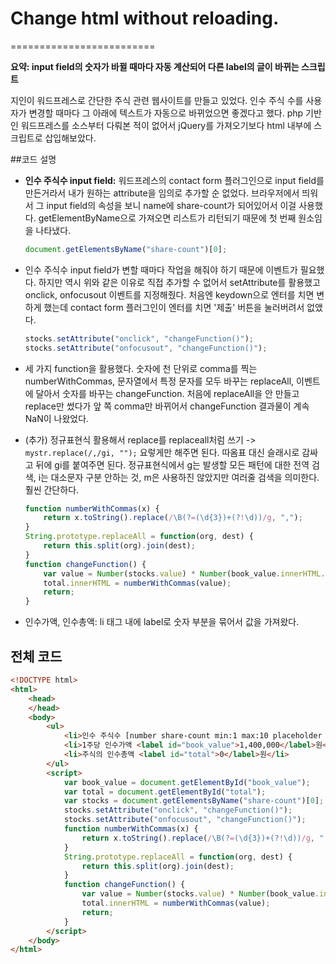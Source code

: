 # Change html without reloading.

=========================

**요약: input field의 숫자가 바뀔 때마다 자동 계산되어 다른 label의 글이 바뀌는 스크립트**

지인이 워드프레스로 간단한 주식 관련 웹사이트를 만들고 있었다. 인수 주식 수를 사용자가 변경할 때마다 그 아래에 텍스트가 자동으로 바뀌었으면 좋겠다고 했다. php 기반인 워드프레스를 소스부터 다뤄본 적이 없어서 jQuery를 가져오기보다 html 내부에 스크립트로 삽입해보았다.

##코드 설명

- **인수 주식수 input field:** 워드프레스의 contact form 플러그인으로 input field를 만든거라서 내가 원하는 attribute을 임의로 추가할 순 없었다. 브라우저에서 띄워서 그 input field의 속성을 보니 name에 share-count가 되어있어서 이걸 사용했다. getElementByName으로 가져오면 리스트가 리턴되기 때문에 첫 번째 원소임을 나타냈다.

    ```js
    document.getElementsByName("share-count")[0];
    ```

- 인수 주식수 input field가 변할 때마다 작업을 해줘야 하기 때문에 이벤트가 필요했다. 하지만 역시 위와 같은 이유로 직접 추가할 수 없어서 setAttribute를 활용했고 onclick, onfocusout 이벤트를 지정해줬다. 처음엔 keydown으로 엔터를 치면 변하게 했는데 contact form 플러그인이 엔터를 치면 '제출' 버튼을 눌러버려서 없앴다.

    ```js
    stocks.setAttribute("onclick", "changeFunction()");
    stocks.setAttribute("onfocusout", "changeFunction()");
    ```

- 세 가지 function을 활용했다. 숫자에 천 단위로 comma를 찍는 numberWithCommas, 문자열에서 특정 문자를 모두 바꾸는 replaceAll, 이벤트에 달아서 숫자를 바꾸는 changeFunction. 처음에 replaceAll을 안 만들고 replace만 썼다가 앞 쪽 comma만 바뀌어서 changeFunction 결과물이 계속 NaN이 나왔었다.
- (추가) 정규표현식 활용해서 replace를 replaceall처럼 쓰기 -> `mystr.replace(/,/gi, "");` 요렇게만 해주면 된다. 따옴표 대신 슬래시로 감싸고 뒤에 gi를 붙여주면 된다. 정규표현식에서 g는 발생할 모든 패턴에 대한 전역 검색, i는 대소문자 구분 안하는 것, m은 사용하진 않았지만 여러줄 검색을 의미한다. 훨씬 간단하다.

    ```js
    function numberWithCommas(x) {
        return x.toString().replace(/\B(?=(\d{3})+(?!\d))/g, ",");
    }
    String.prototype.replaceAll = function(org, dest) {
        return this.split(org).join(dest);
    }
    function changeFunction() {
        var value = Number(stocks.value) * Number(book_value.innerHTML.replaceAll(",", ""));
        total.innerHTML = numberWithCommas(value);
        return;
    }
    ```

- 인수가액, 인수총액: li 태그 내에 label로 숫자 부분을 묶어서 값을 가져왔다.

## 전체 코드

```html
<!DOCTYPE html>
<html>
    <head>
    </head>
    <body>
        <ul>
            <li>인수 주식수 [number share-count min:1 max:10 placeholder "숫자만입력"]숫자만 입력해 주세요</li>
            <li>1주당 인수가액 <label id="book_value">1,400,000</label>원</li>
            <li>주식의 인수총액 <label id="total">0</label>원</li>
        </ul>
        <script>
            var book_value = document.getElementById("book_value");
            var total = document.getElementById("total");
            var stocks = document.getElementsByName("share-count")[0];
            stocks.setAttribute("onclick", "changeFunction()");
            stocks.setAttribute("onfocusout", "changeFunction()");
            function numberWithCommas(x) {
                return x.toString().replace(/\B(?=(\d{3})+(?!\d))/g, ",");
            }
            String.prototype.replaceAll = function(org, dest) {
                return this.split(org).join(dest);
            }
            function changeFunction() {
                var value = Number(stocks.value) * Number(book_value.innerHTML.replaceAll(",", ""));
                total.innerHTML = numberWithCommas(value);
                return;
            }
        </script>
    </body>
</html>
```
